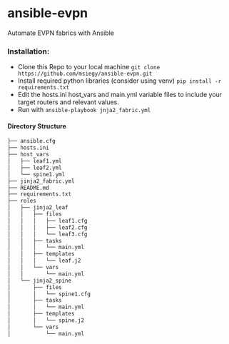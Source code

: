 # ansible-evpn
Automate EVPN fabrics with Ansible

### Installation:
- Clone this Repo to your local machine `git clone https://github.com/msiegy/ansible-evpn.git`
- Install required python libraries (consider using venv) `pip install -r requirements.txt`
- Edit the hosts.ini host_vars and main.yml variable files to include your target routers and relevant values.
- Run with `ansible-playbook jnja2_fabric.yml`

#### Directory Structure
```bash
├── ansible.cfg
├── hosts.ini
├── host_vars
│   ├── leaf1.yml
│   ├── leaf2.yml
│   └── spine1.yml
├── jinja2_fabric.yml
├── README.md
├── requirements.txt
├── roles
│   ├── jinja2_leaf
│   │   ├── files
│   │   │   ├── leaf1.cfg
│   │   │   ├── leaf2.cfg
│   │   │   └── leaf3.cfg
│   │   ├── tasks
│   │   │   └── main.yml
│   │   ├── templates
│   │   │   └── leaf.j2
│   │   └── vars
│   │       └── main.yml
│   └── jinja2_spine
│       ├── files
│       │   └── spine1.cfg
│       ├── tasks
│       │   └── main.yml
│       ├── templates
│       │   └── spine.j2
│       └── vars
│           └── main.yml
```
